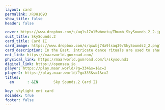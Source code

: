 ```yaml
---
layout: card
permalink: /ROH1693
show_title: false
header: false

cover: https://www.dropbox.com/s/uq1s17o15wbvotu/Thumb_SkySounds_2_2.jpg?raw=1
suit_title: SkySounds.2
card_title: Card II
card_image: https://www.dropbox.com/s/qxwbj74a9lsaq39/SkySounds2_2.png?raw=1
card_description: In the East, intricate dance rituals are used to share emotions and ideas. This land is an appealing place for inter-species oral communication. It is a place where different species come together to share their stories and experiences, learn from one another, and create a sense of community. The natural soundscapes of the East, with their diverse array of animals and plants, provide a rich tapestry of voices that weave together to create a unique and vibrant symphony. It is a place where one can hear the songs of the birds and the whispers of the wind, where the roar of the river and the rustle of leaves come together to form a rich and diverse soundscape. But it is not always perfect, as some species may struggle to communicate, or the natural soundscapes may be disrupted by machines activities. However, the inhabitants of this world work to maintain and preserve this valuable aspect of their land, recognizing the importance of inter-species communication for the well-being of all.
ent_link: https://maarworld.gumroad.com/
physical_link: https://maarworld.gumroad.com/l/skysound1
digital_link: https://opensea.io
player: https://play.maar.world/?g=334&s=1&c=2
player2: https://play.maar.world/?g=335&s=1&c=2
titles:
  en      : &EN       Sky Sounds.2 Card II

key: skylight ent card 
noindex: true
footer: false
---
```


